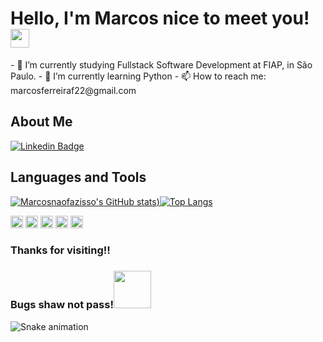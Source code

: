 # Hello, I'm Marcos nice to meet you! <img src=https://github.com/TheDudeThatCode/TheDudeThatCode/blob/master/Assets/Hi.gif width="30">

<div>
- 🔭 I’m currently studying Fullstack Software Development at FIAP, in São Paulo.
- 🌱 I’m currently learning Python
- 📫 How to reach me: marcosferreiraf22@gmail.com
</div>

## About Me
[![Linkedin Badge](https://img.shields.io/badge/-LinkedIn-blue?style=flat-square&logo=Linkedin&logoColor=white&link=https://www.linkedin.com/in/marcosvmferreira/)](https://www.linkedin.com/in/marcosvmferreira/)

## Languages and Tools
[![Marcosnaofazisso's GitHub stats](https://github-readme-stats.vercel.app/api?username=marcosnaofazisso&show_icons=true&theme=onedark))](https://github.com/marcosnaofazisso/github-readme-stats)[![Top Langs](https://github-readme-stats.vercel.app/api/top-langs/?username=marcosnaofazisso&layout=compact&theme=onedark)](https://github.com/anuraghazra/github-readme-stats)

<code><img height="20" src="https://img.shields.io/badge/HTML5-E34F26?style=for-the-badge&logo=html5&logoColor=white"></code>
<code><img height="20" src="https://img.shields.io/badge/CSS3-1572B6?style=for-the-badge&logo=css3&logoColor=white"></code>
<code><img height="20" src="https://img.shields.io/badge/JavaScript-F7DF1E?style=for-the-badge&logo=javascript&logoColor=black"></code>
<code><img height="20" src="https://img.shields.io/badge/Java-ED8B00?style=for-the-badge&logo=java&logoColor=white"></code>
<code><img height="20" src="https://img.shields.io/badge/Python-3776AB?style=for-the-badge&logo=python&logoColor=white"></code>


### Thanks for visiting!!

### Bugs shaw not pass!<img src=https://github.com/TheDudeThatCode/TheDudeThatCode/blob/master/Assets/gandalf_parrot.gif width="60">

![Snake animation](https://github.com/marcosnaofazisso/rafaballerini/blob/output/github-contribution-grid-snake.svg)

